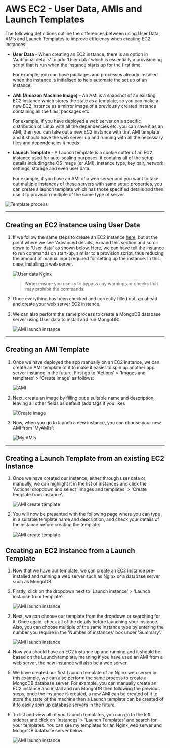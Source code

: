 # AWS EC2 - User Data, AMIs and Launch Templates

The following definitions outline the differences between using User Data, AMIs and Launch Templates to improve efficiency when creating EC2 instances:

- **User Data** - When creating an EC2 instance, there is an option in 'Additional details' to add 'User data' which is essentially a provisioning script that is run when the instance starts up for the first time.

    For example, you can have packages and processes already installed when the instance is initialised to help automate the set up of an instance.

- **AMI (Amazon Machine Image)** - An AMI is a snapshot of an existing EC2 instance which stores the state as a template, so you can make a new EC2 instance as a mirror image of a previously created instance containing all the files, packages etc.

    For example, if you have deployed a web server on a specific distribution of Linux with all the dependencies etc. you can save it as an AMI, then you can take out a new EC2 instance with that AMI template and it should have the web server up and running with all the necessary files and dependencies it needs.

- **Launch Template** - A Launch template is a cookie cutter of an EC2 instance used for auto-scaling purposes, it contains all of the setup details including the OS image (or AMI), instance type, key pair, network settings, storage and even user data.

    For example, if you have an AMI of a web server and you want to take out multiple instances of these servers with same setup properties, you can create a launch template which has those specified details and then use it to provision multiple of the same type of server.

![Template process](images/template-process.png)

---

## Creating an EC2 instance using User Data

1. If we follow the same steps to create an EC2 instance [here](https://github.com/bradley-woods/tech230-aws/blob/main/aws-ec2-setup.md), but at the point where we see 'Advanced details', expand this section and scroll down to 'User data' as shown below. Here, we can have tell the instance to run commands on start-up, similar to a provision script, thus reducing the amount of manual input required for setting up the instance. In this case, installing a web server.

    ![User data Nginx](images/user-data-nginx.png)

    > **Note:** ensure you use `-y` to bypass any warnings or checks that may prohibit the commands.

2. Once everything has been checked and correctly filled out, go ahead and create your web server EC2 instance.

3. We can also perform the same process to create a MongoDB database server using User data to install and run MongoDB:

    ![AMI launch instance](images/user-data-mongodb.png)

---

## Creating an AMI Template

1. Once we have deployed the app manually on an EC2 instance, we can create an AMI template of it to make it easier to spin up another app server instance in the future. First go to 'Actions' > 'Images and templates' > 'Create image' as follows:

    ![AMI](images/create_image.png)

2. Next, create an image by filling out a suitable name and description, leaving all other fields as default (add tags if you like):

    ![Create image](images/create_image2.png)

3. Now, when you go to launch a new instance, you can choose your new AMI from 'MyAMIs':

    ![My AMIs](images/aws_ami.png)

---

## Creating a Launch Template from an existing EC2 Instance

1. Once we have created our instance, either through user data or manually, we can highlight it in the list of instances and click the 'Actions' dropdown and select 'Images and templates' > 'Create template from instance'.

    ![AMI create template](images/ami-create-template.png)

2. You will now be presented with the following page where you can type in a suitable template name and description, and check your details of the instance before creating the template.

    ![AMI create template](images/ami-create-template2.png)

## Creating an EC2 Instance from a Launch Template

1. Now that we have our template, we can create an EC2 instance pre-installed and running a web server such as Nginx or a database server such as MongoDB.

2. Firstly, click on the dropdown next to 'Launch instance' > 'Launch instance from template':

    ![AMI launch instance](images/ami-launch-instance.png)

3. Next, we can choose our template from the dropdown or searching for it. Once again, check all of the details before launching your instance. Also, you can choose multiple of the same instance type by entering the number you require in the 'Number of instances' box under 'Summary'.

    ![AMI launch instance](images/ami-launch-instance2.png)

4. Now you should have an EC2 instance up and running and it should be based on the Launch template, meaning if you have used an AMI from a web server, the new instance will also be a web server.

5. We have created our first Launch template of an Nginx web server in this example, we can also perform the same process to create a MongoDB database server. For example, you can manually create an EC2 instance and install and run MongoDB then following the previous steps, once the instance is created, a new AMI can be created of it to store the state of the machine then a Launch template can be created of it to easily spin up database servers in the future.

6. To list and view all of you Launch templates, you can go to the left sidebar and click on 'Instances' > 'Launch Templates' and search for your templates. You can see my templates for an Nginx web server and MongoDB database server below:

    ![AMI launch instance](images/launch-templates.png)
